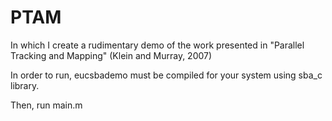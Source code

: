 # PTAM

In which I create a rudimentary demo of the work presented in "Parallel Tracking and Mapping" (Klein and Murray, 2007)

In order to run, eucsbademo must be compiled for your system using sba_c library.

Then, run main.m

